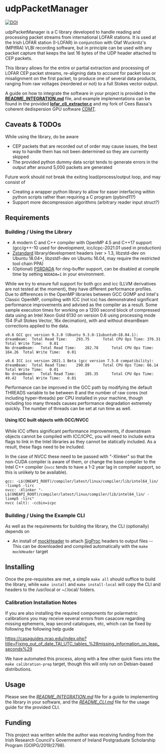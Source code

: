 udpPacketManager
================
[![DOI](https://zenodo.org/badge/DOI/10.5281/zenodo.4249771.svg)](https://doi.org/10.5281/zenodo.4249771)

udpPacketManager is a C library developed to handle reading and processing packet streams from international LOFAR stations. It is used at the Irish LOFAR station (I-LOFAR) in conjunction with Olaf Wucknitz's (MPIfRA) VLBI recording software, but in principle can be used with any packet capture that keeps the last 16 bytes of the UDP header attached to CEP packets.

This library allows for the entire or partial extraction and processing of LOFAR CEP packet streams, re-aligning data to account for packet loss or misalignment on the first packet, to produce one of several data products, ranging from raw voltages (reordered or not) to a full Stokes vector output.

A guide on how to integrate the software in your project is provided in the [**README_INTEGRATION.md**](docs/README_INTEGRATION.md) file, and example implementations can be found in the provided [**lofar_cli_extractor.c**](src/CLI/lofar_cli_extractor.c) and my fork of Cees Bassa's coherent dedispersion GPU software [CDMT](https://github.com/David-McKenna/cdmt).

Caveats & TODOs
-------

While using the library, do be aware
- CEP packets that are recorded out of order may cause issues, the best way to handle them has not been determined so they are currently skipped
- The provided python dummy data script tends to generate errors in the output after around 5,000 packets are generated

Future work should not break the exiting load/process/output loop, and may consist of
- Creating a wrapper python library to allow for easer interfacing within python scripts rather than requiring a C program (pybind11?)
- Support more decompression algorithms (arbitrary reader input struct?)

Requirements
------------

### Building / Using the Library
- A modern C and C++ compiler with OpenMP 4.5 and C++17 support (gcc/g++-10 used for development, icc/icpc-2021.01 used in production)
- [Zstandard](https://github.com/facebook/zstd) library/development headers (ver > 1.3, libzstd-dev on Ubuntu 18.04+, libzstd1-dev on Ubuntu 16.04, may require the restricted tool chain PPA)
- (Optional) [PSRDADA](http://psrdada.sourceforge.net/) for ring-buffer support, can be disabled at compile time by setting `NODADA=1` in your environment.

While we try to ensure full support for both gcc and icc (LLVM derivatives are not tested at the moment), they have different performance profiles. Due to differences in the OpenMP libraries between GCC GOMP and Intel's Classic OpenMP, compiling with ICC (not icx) has demonstrated significant performance improvements and advised as the compiler as a result. Some sample execution times for working on a 1200 second block of compressed data using an Intel Xeon Gold 6130 on version 0.6 using processing mode 154 (Full Stokes Vector, 16x decimation), with and without dreamBeam corrections applied to the data.
```
v0.6 GCC gcc version 9.3.0 (Ubuntu 9.3.0-11ubuntu0~18.04.1):
dreamBeam: 	Total Read Time:	293.75		Total CPU Ops Time:	376.31	Total Write Time:	0.01
No dreamBeam: 	Total Read Time:	282.78		Total CPU Ops Time:	164.26	Total Write Time:	0.01

v0.6 ICC icc version 2021.1 Beta (gcc version 7.5.0 compatibility):
dreamBeam:	Total Read Time:	290.89		Total CPU Ops Time:	66.14	Total Write Time:	0.01
No dreamBeam:	Total Read Time:	285.35		Total CPU Ops Time:	49.42	Total Write Time:	0.01
```

Performance can be improved in the GCC path by modifying the default THREADS variable to be between 8 and the number of raw cores (not including hyper-threads) per CPU installed in your machine, though including too many threads causes performance degradation extremely quickly. The number of threads can be set at run time as well.

#### Using ICC built objects with GCC/NVCC
While ICC offers significant performance improvements, if downstream objects cannot be compiled with ICC/ICPC, you will need to include extra flags to link in the Intel libraries as they cannot be statically included. As a result, these flags need to be included. 

In the case of NVCC these need to be passed with "-Xlinker" so that the non-CUDA compiler is aware of them, or change the base compiler to the Intel C++ compiler (`nvcc` tends to have a 1-2 year lag in compiler support, so this is unlikely to be available).
```
gcc: -L$(ONEAPI_ROOT)/compiler/latest/linux/compiler/lib/intel64_lin/ -liomp5 -lirc
nvcc: -Xlinker "-L$(ONEAPI_ROOT)/compiler/latest/linux/compiler/lib/intel64_lin/ -liomp5 -lirc"
nvcc (alt): -ccbin=icpc
```

### Building / Using the Example CLI
As well as the requirements for building the library, the CLI (optionally) depends on
- An install of [mockHeader](https://github.com/David-McKenna/mockHeader) to attach [SigProc](https://github.com/SixByNine/sigproc) headers to output files
-- This can be downloaded and compiled automatically with the `make mockHeader` target



Installing
----------
Once the pre-requisites are met, a simple `make all` should suffice to build the library, while `make install` and `make install-local` will copy the CLI and headers to the /usr/local or \~/.local/ folders. 

### Calibration Installation Notes

If you are also installing the required components for polarmetric calibrations you may receive several errors from casacore regarding missing ephemeris, leap second catalogues, etc, which can be fixed by following the following help guide

https://casaguides.nrao.edu/index.php?title=Fixing_out_of_date_TAI_UTC_tables_%28missing_information_on_leap_seconds%29

We have automated this process, along with a few other quick fixes into the `make calibration-prep` target, though this will only run on Debian-based distributions.


Usage
-----
Please see the [*README_INTEGRATION.md*](docs/README_INTEGRATION.md) file for a guide to implementing the library in your software, and the [*README_CLI.md*](docs/README_CLI.md) file for the usage guide for the provided CLI.


Funding
-------
This project was written while the author was receiving funding from the Irish Research Council's Government of Ireland Postgraduate Scholarship Program (GOIPG/2019/2798).

